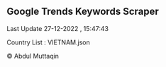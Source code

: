 

## Google Trends Keywords Scraper 
 
Last Update 27-12-2022 , 15:47:43

Country List :
VIETNAM.json



© Abdul Muttaqin 
